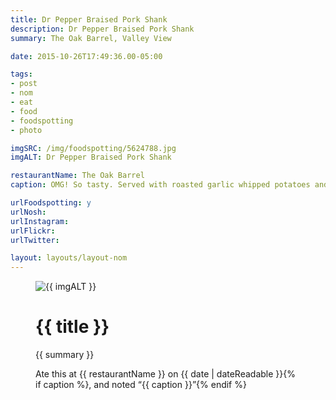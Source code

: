 ```yaml
---
title: Dr Pepper Braised Pork Shank
description: Dr Pepper Braised Pork Shank
summary: The Oak Barrel, Valley View

date: 2015-10-26T17:49:36.00-05:00

tags:
- post
- nom
- eat
- food
- foodspotting
- photo

imgSRC: /img/foodspotting/5624788.jpg
imgALT: Dr Pepper Braised Pork Shank

restaurantName: The Oak Barrel
caption: OMG! So tasty. Served with roasted garlic whipped potatoes and soy chile jam.

urlFoodspotting: y
urlNosh: 
urlInstagram: 
urlFlickr:
urlTwitter: 

layout: layouts/layout-nom
---
```

<figure class="nom">
	<img class="u-photo img-border" src="{{ imgSRC }}" alt="{{ imgALT }}">
	<figcaption>
		<h1 class="title p-name">{{ title }}</h1>
		<p class="summary">{{ summary }}</p>
		<p>Ate this at {{ restaurantName }} on <time class="dt-published" datetime="{{ date | dateIso }}">{{ date | dateReadable }}</time>{% if caption %}, and noted <q class="">{{ caption }}</q>{% endif %}
	</figcaption>
</figure>

